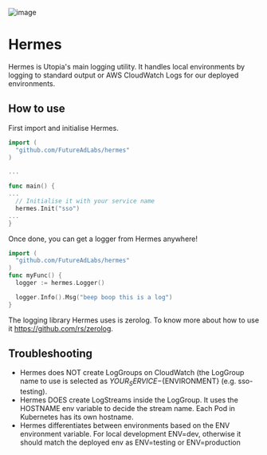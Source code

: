 
![image](https://github.com/FutureAdLabs/hermes/assets/38694870/f7c1dd00-e412-47a5-bd36-1214670b05d3)


# Hermes

Hermes is Utopia's main logging utility. It handles local environments by logging to standard output or AWS CloudWatch Logs for our deployed environments.

## How to use

First import and initialise Hermes.

```go
import (
  "github.com/FutureAdLabs/hermes"
)

...

func main() {
...
  // Initialise it with your service name
  hermes.Init("sso")
...
}
```

Once done, you can get a logger from Hermes anywhere!


```go
import (
  "github.com/FutureAdLabs/hermes"
)
func myFunc() {
  logger := hermes.Logger()

  logger.Info().Msg("beep boop this is a log")
}
```

The logging library Hermes uses is zerolog. To know more about how to use it https://github.com/rs/zerolog.

## Troubleshooting
- Hermes does NOT create LogGroups on CloudWatch (the LogGroup name to use is selected as ${YOUR_SERVICE}-${ENVIRONMENT} (e.g. sso-testing).
- Hermes DOES create LogStreams inside the LogGroup. It uses the HOSTNAME env variable to decide the stream name. Each Pod in Kubernetes has its own hostname.
- Hermes differentiates between environments based on the ENV environment variable. For local development ENV=dev, otherwise it should match the deployed env as ENV=testing or ENV=production
